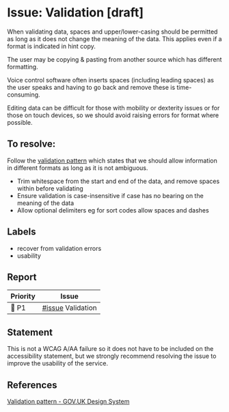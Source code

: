 # Issue: Validation [draft]

When validating data, spaces and upper/lower-casing should be permitted as long as it does not change the meaning of the data. This applies even if a format is indicated in hint copy.

The user may be copying & pasting from another source which has different formatting.

Voice control software often inserts spaces (including leading spaces) as the user speaks and having to go back and remove these is time-consuming.

Editing data can be difficult for those with mobility or dexterity issues or for those on touch devices, so we should avoid raising errors for format where possible.

## To resolve:
Follow the [validation pattern](https://design-system.service.gov.uk/patterns/validation/) which states that we should allow information in different formats as long as it is not ambiguous.

- Trim whitespace from the start and end of the data, and remove spaces within before validating
- Ensure validation is case-insensitive if case has no bearing on the meaning of the data
- Allow optional delimiters eg for sort codes allow spaces and dashes

## Labels

- recover from validation errors
- usability


## Report

| Priority | Issue |
|----------|-------|
| 🔴 P1    | [#issue]() Validation |

## Statement

This is not a WCAG A/AA failure so it does not have to be included on the accessibility statement, but we strongly recommend resolving the issue to improve the usability of the service.
## References

[Validation pattern - GOV.UK Design System](https://design-system.service.gov.uk/patterns/validation/)
